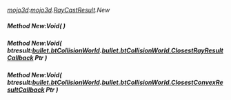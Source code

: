 _[mojo3d](../../modules/mojo3d/mojo3d-module.md):[mojo3d](../../modules/mojo3d/mojo3d-module.md).[RayCastResult](../../modules/mojo3d/mojo3d-raycastresult.md).New_
##### Method New:Void(  )
##### Method New:Void( btresult:[bullet.btCollisionWorld](../../modules/bullet/bullet-btcollisionworld.md).[bullet.btCollisionWorld.ClosestRayResultCallback](../../modules/bullet/bullet-btcollisionworld-closestrayresultcallback.md) Ptr )
##### Method New:Void( btresult:[bullet.btCollisionWorld](../../modules/bullet/bullet-btcollisionworld.md).[bullet.btCollisionWorld.ClosestConvexResultCallback](../../modules/bullet/bullet-btcollisionworld-closestconvexresultcallback.md) Ptr )
